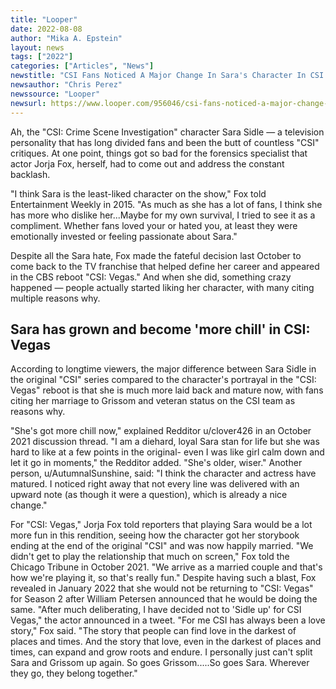 ```yaml
---
title: "Looper"
date: 2022-08-08
author: "Mika A. Epstein"
layout: news
tags: ["2022"]
categories: ["Articles", "News"]
newstitle: "CSI Fans Noticed A Major Change In Sara's Character In CSI: Vegas"
newsauthor: "Chris Perez"
newssource: "Looper"
newsurl: https://www.looper.com/956046/csi-fans-noticed-a-major-change-in-saras-character-in-csi-vegas/
---
```


Ah, the "CSI: Crime Scene Investigation" character Sara Sidle — a television personality that has long divided fans and been the butt of countless "CSI" critiques. At one point, things got so bad for the forensics specialist that actor Jorja Fox, herself, had to come out and address the constant backlash. 

"I think Sara is the least-liked character on the show," Fox told Entertainment Weekly in 2015. "As much as she has a lot of fans, I think she has more who dislike her...Maybe for my own survival, I tried to see it as a compliment. Whether fans loved your or hated you, at least they were emotionally invested or feeling passionate about Sara."

Despite all the Sara hate, Fox made the fateful decision last October to come back to the TV franchise that helped define her career and appeared in the CBS reboot "CSI: Vegas." And when she did, something crazy happened — people actually started liking her character, with many citing multiple reasons why. 

## Sara has grown and become 'more chill' in CSI: Vegas

According to longtime viewers, the major difference between Sara Sidle in the original "CSI" series compared to the character's portrayal in the "CSI: Vegas" reboot is that she is much more laid back and mature now, with fans citing her marriage to Grissom and veteran status on the CSI team as reasons why. 

"She's got more chill now," explained Redditor u/clover426 in an October 2021 discussion thread. "I am a diehard, loyal Sara stan for life but she was hard to like at a few points in the original- even I was like girl calm down and let it go in moments," the Redditor added. "She's older, wiser." Another person, u/AutumnalSunshine, said: "I think the character and actress have matured. I noticed right away that not every line was delivered with an upward note (as though it were a question), which is already a nice change."

For "CSI: Vegas," Jorja Fox told reporters that playing Sara would be a lot more fun in this rendition, seeing how the character got her storybook ending at the end of the original "CSI" and was now happily married. "We didn't get to play the relationship that much on screen," Fox told the Chicago Tribune in October 2021. "We arrive as a married couple and that's how we're playing it, so that's really fun." Despite having such a blast, Fox revealed in January 2022 that she would not be returning to "CSI: Vegas" for Season 2 after William Petersen announced that he would be doing the same. "After much deliberating, I have decided not to 'Sidle up' for CSI Vegas," the actor announced in a tweet. "For me CSI has always been a love story," Fox said. "The story that people can find love in the darkest of places and times. And the story that love, even in the darkest of places and times, can expand and grow roots and endure. I personally just can't split Sara and Grissom up again. So goes Grissom.....So goes Sara. Wherever they go, they belong together."
